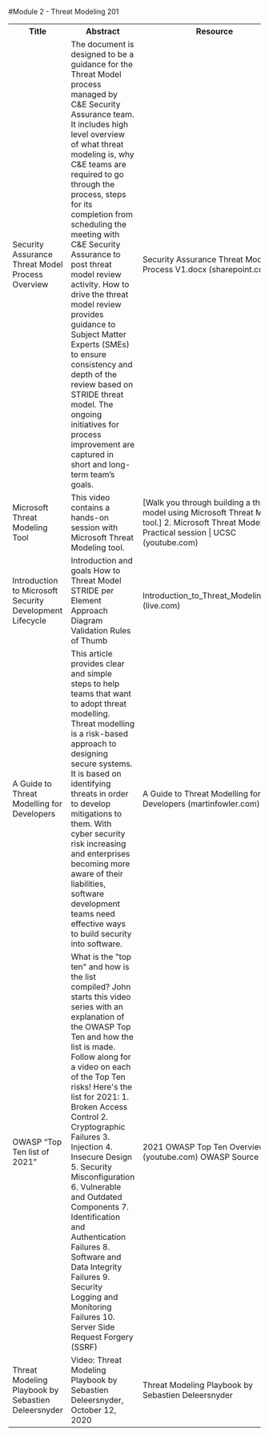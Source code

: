 #Module 2 - Threat Modeling 201

<table>
  <colgroup>
    <col style="width: 200px;">
    <col style="width: 400px;">
    <col style="width: 300px;">
    <col style="width: 100px;">
  </colgroup>
    <tr>
        <th>Title</th>
        <th>Abstract</th>
        <th>Resource</th>
        <th>Time</th>
    </tr>
    <tr>
        <td>Security Assurance Threat Model Process Overview</td>
        <td>The document is designed to be a guidance for the Threat Model process managed by C&amp;E Security Assurance team. It includes high level overview of what threat modeling is, why C&amp;E teams are required to go through the process, steps for its completion from scheduling the meeting with C&amp;E Security Assurance to post threat model review activity. How to drive the threat model review provides guidance to Subject Matter Experts (SMEs) to ensure consistency and depth of the review based on STRIDE threat model. The ongoing initiatives for process improvement are captured in short and long-term team’s goals.</td>
        <td>Security Assurance Threat Model Process V1.docx (sharepoint.com)</td>
        <td>15 min</td>
    </tr>
    <tr>
        <td>Microsoft Threat Modeling Tool</td>
        <td>This video contains a hands-on session with Microsoft Threat Modeling tool.</td>
        <td>[Walk you through building a threat model using Microsoft Threat Model tool.] 2. Microsoft Threat Modeling Practical session | UCSC (youtube.com)</td>
        <td>16 min video</td>
    </tr>
    <tr>
        <td>Introduction to Microsoft Security Development Lifecycle</td>
        <td>Introduction and goals How to Threat Model STRIDE per Element Approach Diagram Validation Rules of Thumb</td>
        <td>Introduction_to_Threat_Modeling.ppsx (live.com)</td>
        <td>77 Slides 20 min</td>
    </tr>
    <tr>
        <td>A Guide to Threat Modelling for Developers</td>
        <td>This article provides clear and simple steps to help teams that want to adopt threat modelling. Threat modelling is a risk-based approach to designing secure systems. It is based on identifying threats in order to develop mitigations to them. With cyber security risk increasing and enterprises becoming more aware of their liabilities, software development teams need effective ways to build security into software.</td>
        <td>A Guide to Threat Modelling for Developers (martinfowler.com)</td>
        <td>30 min</td>
    </tr>
    <tr>
        <td>OWASP “Top Ten list of 2021”</td>
        <td>What is the "top ten" and how is the list compiled? John starts this video series with an explanation of the OWASP Top Ten and how the list is made. Follow along for a video on each of the Top Ten risks! Here's the list for 2021: 1. Broken Access Control 2. Cryptographic Failures 3. Injection 4. Insecure Design 5. Security Misconfiguration 6. Vulnerable and Outdated Components 7. Identification and Authentication Failures 8. Software and Data Integrity Failures 9. Security Logging and Monitoring Failures 10. Server Side Request Forgery (SSRF)</td>
        <td>2021 OWASP Top Ten Overview (youtube.com) OWASP Source Site</td>
        <td>10 min</td>
    </tr>
    <tr>
        <td>Threat Modeling Playbook by Sebastien Deleersnyder</td>
        <td>Video: Threat Modeling Playbook by Sebastien Deleersnyder, October 12, 2020</td>
        <td>Threat Modeling Playbook by Sebastien Deleersnyder</td>
        <td>60 min</td>
    </tr>
</table>
